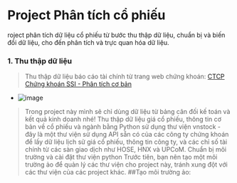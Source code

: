 # Project Phân tích cổ phiếu 
roject phân tích dữ liệu cổ phiếu từ bước thu thập dữ liệu, chuẩn bị và biến đổi dữ liệu, cho đến phân tích và trực quan hóa dữ liệu. 
### 1. Thu thập dữ liệu

> Thu thập dữ liệu báo cáo tài chính từ trang web chứng khoán: [CTCP Chứng khoán SSI - Phân tích cơ bản](https://iboard.ssi.com.vn/analysis/fundamental-analysis)
- ![image](https://github.com/user-attachments/assets/2a0dca56-0555-4891-9fab-7c4b80091ecd)
> Trong project này mình sẽ chỉ dùng dữ liệu từ bảng cân đối kế toán và kết quả kinh doanh nhé!
> Thu thập dữ liệu giá cổ phiếu, thông tin cơ bản về cổ phiếu và ngành bằng Python sử dụng thư viện vnstock - đây là một thư viện sử dụng API sẵn có của các công ty chứng khoán để lấy dữ liệu lịch sử giá cổ phiếu, thông tin công ty, và các chỉ số tài chính từ các sàn giao dịch như HOSE, HNX và UPCoM. 
> Chuẩn bị môi trường và cài đặt thư viện python
> Trước tiên, bạn nên tạo một môi trường ảo để quản lý các thư viện cho project này, tránh xung đột với các thư viện của các project khác.
##Tạo môi trường ảo:
